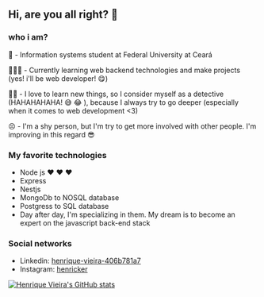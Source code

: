 ## Hi, are you all right? 👋

### who i am?
  🏫 - Information systems student at Federal University at Ceará 
  
  🧑🏼‍💻 -  Currently learning web backend technologies and make projects (yes! i'll be web developer! 😋)
  
  🕵️‍♂️ - I love to learn new things, so I consider myself as a detective (HAHAHAHAHA!  😅 😂 ), because I always try to go deeper (especially when it comes to web development <3)
  
  😣 - I'm a shy person, but I'm try to get more involved with other people. I'm improving in this regard 😎
  
### My favorite technologies
  
  - Node js ❤️ ❤️ ❤️
  - Express 
  - Nestjs
  - MongoDb to NOSQL database
  - Postgress to SQL database
  - Day after day, I'm specializing in them. My dream is to become an expert on the javascript back-end stack
  
### Social networks
  - Linkedin: [henrique-vieira-406b781a7](https://www.linkedin.com/in/henrique-vieira-406b781a7/)
  - Instagram: [henricker](https://www.instagram.com/henriicker/)

[![Henrique Vieira's GitHub stats](https://github-readme-stats.vercel.app/api?username=henricker)](https://github.com/henricker/github-readme-stats)
